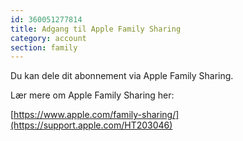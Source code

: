 ```yaml
---
id: 360051277814
title: Adgang til Apple Family Sharing
category: account
section: family
---
```

Du kan dele dit abonnement via Apple Family Sharing.

Lær mere om Apple Family Sharing her:

[https://www.apple.com/family-sharing/](https://support.apple.com/HT203046)

